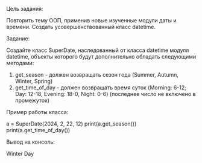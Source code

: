 Цель задания:


Повторить тему ООП, применив новые изученные модули даты и времени.
Создать усовершенствованный класс datetime.

Задание:


Создайте класс SuperDate, наследованный от класса datetime модуля datetime, объекты которого будут дополнительно обладать следующими методами:

1. get_season - должен возвращать сезон года (Summer, Autumn, Winter, Spring)
2. get_time_of_day - должен возвращать  время суток
(Morning: 6-12; Day: 12-18, Evening: 18-0, Night: 0-6) (последнее число не включено в промежуток)


Пример работы класса:


a = SuperDate(2024, 2, 22, 12)
print(a.get_season())
print(a.get_time_of_day())

Вывод на консоль:

Winter
Day

